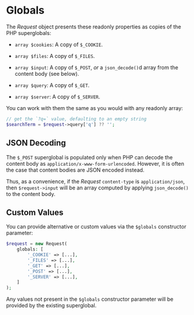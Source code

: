 # Globals

The _Request_ object presents these readonly properties as copies of the PHP
superglobals:

- `array $cookies`: A copy of `$_COOKIE`.

- `array $files`: A copy of `$_FILES`.

- `array $input`: A copy of `$_POST`, *or* a `json_decode()`d array from the
  content body (see below).

- `array $query`: A copy of `$_GET`.

- `array $server`: A copy of `$_SERVER`.

You can work with them the same as you would with any readonly array:

```php
// get the `?q=` value, defaulting to an empty string
$searchTerm = $request->query['q'] ?? '';
```

## JSON Decoding

The `$_POST` superglobal is populated only when PHP can decode the content
body as `application/x-www-form-urlencoded`. However, it is often the case
that content bodies are JSON encoded instead.

Thus, as a convenience, if the _Request_ `content-type` is `application/json`,
then `$request->input` will be an array computed by applying `json_decode()` to
the content body.

## Custom Values

You can provide alternative or custom values via the `$globals` constructor
parameter:

```php
$request = new Request(
    globals: [
        '_COOKIE' => [...],
        '_FILES' => [...],
        '_GET' => [...],
        '_POST' => [...],
        '_SERVER' => [...],
    ]
);
```

Any values not present in the `$globals` constructor parameter will be provided
by the existing superglobal.
